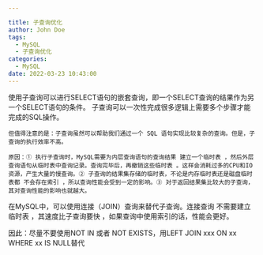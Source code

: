 ```yaml
---

title: 子查询优化
author: John Doe
tags:
  - MySQL
  - 子查询优化
categories:
  - MySQL
date: 2022-03-23 10:43:00
---
```


使用子查询可以进行SELECT语句的嵌套查询，即一个SELECT查询的结果作为另一个SELECT语句的条件。 子查询可以一次性完成很多逻辑上需要多个步骤才能完成的SQL操作。

	但值得注意的是：子查询虽然可以帮助我们通过一个 SQL 语句实现比较复杂的查询。但是，子查询的执行效率不高。
    
    原因：① 执行子查询时，MySQL需要为内层查询语句的查询结果 建立一个临时表 ，然后外层查询语句从临时表中查询记录。查询完毕后，再撤销这些临时表 。这样会消耗过多的CPU和IO资源，产生大量的慢查询。② 子查询的结果集存储的临时表，不论是内存临时表还是磁盘临时表都 不会存在索引 ，所以查询性能会受到一定的影响。③ 对于返回结果集比较大的子查询，其对查询性能的影响也就越大。

在MySQL中，可以使用连接（JOIN）查询来替代子查询。连接查询 不需要建立临时表 ，其速度比子查询要快 ，如果查询中使用索引的话，性能会更好。

因此：尽量不要使用NOT IN 或者 NOT EXISTS，用LEFT JOIN xxx ON xx WHERE xx IS NULL替代


